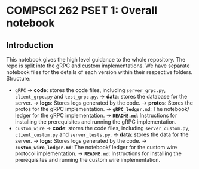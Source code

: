 # COMPSCI 262 PSET 1: Overall notebook

## Introduction

This notebook gives the high level guidance to the whole repository. The repo is split into the gRPC and custom implementations. We have separate notebook files for the details of each version within their respective folders. Structure:

* `gRPC`
    -> <b>code</b>: stores the code files, including `server_grpc.py`, `client_grpc.py` and `test_grpc.py`. 
    -> <b>data</b>: stores the database for the server.
    -> <b>logs</b>: Stores logs generated by the code.
    -> <b>protos</b>: Stores the protos for the gRPC implementation.
    -> <b>`gRPC_ledger.md`</b>: The notebook/ ledger for the gRPC implementation.
    -> <b>`README.md`</b>: Instructions for installing the prerequisites and running the gRPC implementation.
* `custom_wire`
    -> <b>code</b>: stores the code files, including `server_custom.py`, `client_custom.py` and `server_tests.py`. 
    -> <b>data</b>: stores the data for the server.
    -> <b>logs</b>: Stores logs generated by the code.
    -> <b>`custom_wire_ledger.md`</b>: The notebook/ ledger for the custom wire protocol implementation.
    -> <b>`README.md`</b>: Instructions for installing the prerequisites and running the custom wire implementation.